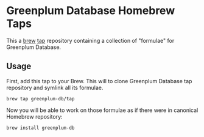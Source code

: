 # Greenplum Database Homebrew Taps

This a [brew](https://github.com/Homebrew/homebrew-core) [tap](https://github.com/Homebrew/brew/blob/master/docs/brew-tap.md) repository containing a collection of "formulae" for Greenplum Database. 

## Usage

First, add this tap to your Brew. This will to clone Greenplum Database tap repository and symlink all its formulae.

    brew tap greenplum-db/tap

Now you will be able to work on those formulae as if there were in canonical Homebrew repository:

    brew install greenplum-db
